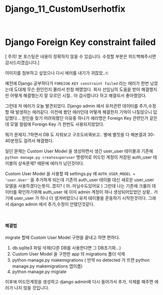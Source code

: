 # Django_11_CustomUserhotfix


​			

# Django Foreign Key constraint failed

[ 주의! 본 포스팅은 내용이 정확하지 않을 수 있습니다. 수정할 부분은 피드백해주시면 감사드리겠습니다.]

이미지를 첨부하고 싶었으나 다시 에러를 내기가 귀찮았..ㄷ

예전에 Django 공부하다가 `FOREIGN KEY constraint failed` 라는 에러가 한번 났었는데 도대체 무슨 원인인지 몰라서 한참 헤맸었다. 회사 선임님의 도움을 받아 해결했지만 어떻게 해결했는지 잘 모르던 시절.. 아 감사합니다 하고 해결되서 좋아했었다.

그런데 저 에러가 오늘 발견되었다. Django admin 에서 유저관련 데이터를 추가,수정할 때 발생하는 에러같다. 이전에 봤던 에러인데 어떻게 해결한지 기억이 나질않으니 답답했다… 원인을 찾기 어려워했던 이유중 하나가 에러명은 Foreign Key 관련인거 같은데 모델 컬럼에 Foreign Key 가 한번도 사용되지않았다.

뭐가 문제지..?하면서 DB 도 지워보고 구조도바꿔보고.. 별에 별짓을 다 해본결과 30-40분정도 걸려서 해결했다.

일단 문제는 Custom User Model 을 생성하면서 생긴 user_user 테이블과 기존에 `python manage.py createsuperuser` 명령어로 어드민 계정이 저장된 auth_user 테이블의 상속문제? 때문에 에러가 났던것이다.

Custom User Model 을 사용할 때 settings.py 에 `AUTH_USER_MODEL = 'user.User'` 을 추가하게 되는데 기존의 auth_user 테이블 대신 새로운 user_user 모델을 사용하겠다는뜻이..겠지? ( 아..아닐수도있어요 ) 그런데 나는 기존에 크롤러 데이터를 확인하기위해 auth_user 에 이미 admin 계정이 하나 생성되어있었던 상황.. 거기에 user_user 가 하나 더 생겨버렸으니 유저 테이블을 혼동하기 시작한것이다. 그래서 django admin 에서 추가,수정이 안됐던것같다.

​			

#### 해결법

migrate 할때 Custom User Model 구현을 끝내고 하면 편하다.

1. db.sqlite3 파일 삭제(다른 DB를 사용한다면 그 DB초기화...)
2. Custom User Model 을 구현한 app 의 migrations 폴더 삭제
3. python manage.py makemigrations ( 만약 no detected 가 뜨면 python manage.py makemigrations 앱이름)
4. python manage.py migrate

이후에 어드민계정을 생성하고 django admin에 다시 들어가서 추가, 삭제를 해주면 에러가 나지 않을 것입니다.

​			

​	

​	

​	

